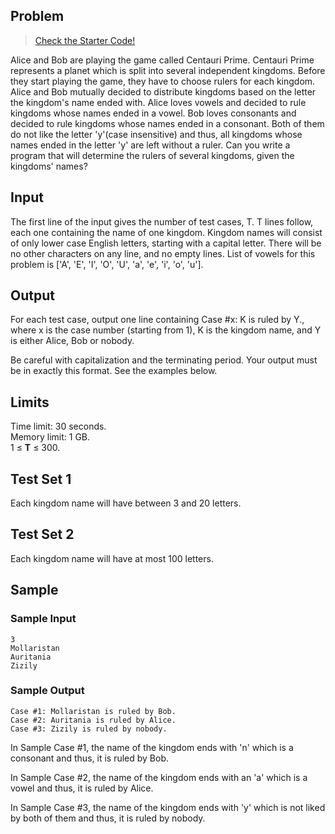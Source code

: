 ## Problem
<!-- Link to starter code centauri_prime -->
> [Check the Starter Code!](./Starter_Code/centauri_prime.zip)

Alice and Bob are playing the game called Centauri Prime. Centauri Prime represents a planet which is split into several independent kingdoms. Before they start playing the game, they have to choose rulers for each kingdom. Alice and Bob mutually decided to distribute kingdoms based on the letter the kingdom's name ended with. Alice loves vowels and decided to rule kingdoms whose names ended in a vowel. Bob loves consonants and decided to rule kingdoms whose names ended in a consonant. Both of them do not like the letter 'y'(case insensitive) and thus, all kingdoms whose names ended in the letter 'y' are left without a ruler. Can you write a program that will determine the rulers of several kingdoms, given the kingdoms' names?

## Input
The first line of the input gives the number of test cases, T. T lines follow, each one containing the name of one kingdom. Kingdom names will consist of only lower case English letters, starting with a capital letter. There will be no other characters on any line, and no empty lines.
List of vowels for this problem is ['A', 'E', 'I', 'O', 'U', 'a', 'e', 'i', 'o', 'u'].

## Output
For each test case, output one line containing Case #x: K is ruled by Y., where x is the case number (starting from 1), K is the kingdom name, and Y is either Alice, Bob or nobody.

Be careful with capitalization and the terminating period. Your output must be in exactly this format. See the examples below.

## Limits
Time limit: 30 seconds.  
Memory limit: 1 GB.   
1 ≤ **T** ≤ 300.

## Test Set 1
Each kingdom name will have between 3 and 20 letters.

## Test Set 2
Each kingdom name will have at most 100 letters.

## Sample
### Sample Input
```
3
Mollaristan
Auritania
Zizily
```

### Sample Output
```
Case #1: Mollaristan is ruled by Bob.
Case #2: Auritania is ruled by Alice.
Case #3: Zizily is ruled by nobody.
```

In Sample Case #1, the name of the kingdom ends with 'n' which is a consonant and thus, it is ruled by Bob.

In Sample Case #2, the name of the kingdom ends with an 'a' which is a vowel and thus, it is ruled by Alice.

In Sample Case #3, the name of the kingdom ends with 'y' which is not liked by both of them and thus, it is ruled by nobody.
